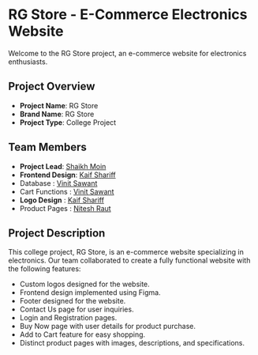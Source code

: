 # RG Store - E-Commerce Electronics Website

Welcome to the RG Store project, an e-commerce website for electronics enthusiasts.

## Project Overview

- **Project Name**: RG Store
- **Brand Name**: RG Store
- **Project Type**: College Project

## Team Members

- **Project Lead**: [Shaikh Moin](https://github.com/Skmoin5502)
- **Frontend Design**: [Kaif Shariff](https://github.com/Kaif-Shariff)
-  Database : [Vinit Sawant](https://github.com/VINITSAWANT01)
-  Cart Functions : [Vinit Sawant](https://github.com/VINITSAWANT01)
- **Logo Design** : [Kaif Shariff](https://github.com/Kaif-Shariff)
- Product Pages : [Nitesh Raut](https://github.com/Nitu24)
  



## Project Description

This college project, RG Store, is an e-commerce website specializing in electronics. Our team collaborated to create a fully functional website with the following features:

- Custom logos designed for the website.
- Frontend design implemented using Figma.
- Footer designed for the website.
- Contact Us page for user inquiries.
- Login and Registration pages.
- Buy Now page with user details for product purchase.
- Add to Cart feature for easy shopping.
- Distinct product pages with images, descriptions, and specifications.
